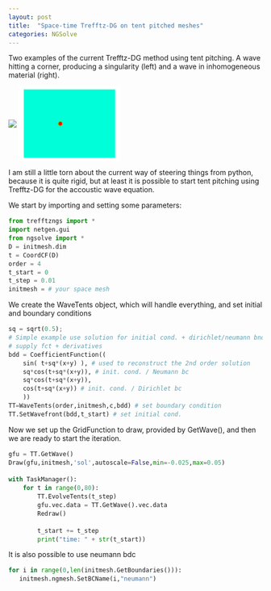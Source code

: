 ```yaml
---
layout: post
title:  "Space-time Trefftz-DG on tent pitched meshes"
categories: NGSolve
---
```


Two examples of the current Trefftz-DG method using tent pitching. A wave hitting a corner, producing a singularity (left) and a wave in inhomogeneous material (right).

<img src="/assets/sing.gif" width="40%" align="middle"/>
<img src="/assets/material.gif" width="40%" align="middle"/>

I am still a little torn about the current way of steering things from python, because it is quite rigid, but at least it is possible to start tent pitching using Trefftz-DG for the accoustic wave equation.

We start by importing and setting some parameters:
```python
from trefftzngs import *
import netgen.gui
from ngsolve import *
D = initmesh.dim
t = CoordCF(D)
order = 4
t_start = 0
t_step = 0.01
initmesh = # your space mesh 
```
We create the WaveTents object, which will handle everything, and set initial and boundary conditions 
```python
sq = sqrt(0.5);
# Simple example use solution for initial cond. + dirichlet/neumann bndc. 
# supply fct + derivatives
bdd = CoefficientFunction((
    sin( t+sq*(x+y) ), # used to reconstruct the 2nd order solution
    sq*cos(t+sq*(x+y)), # init. cond. / Neumann bc
    sq*cos(t+sq*(x+y)),
    cos(t+sq*(x+y)) # init. cond. / Dirichlet bc
    ))
TT=WaveTents(order,initmesh,c,bdd) # set boundary condition
TT.SetWavefront(bdd,t_start) # set initial cond.
```
Now we set up the GridFunction to draw, provided by GetWave(), and then we are ready to start the iteration.
```python
gfu = TT.GetWave()
Draw(gfu,initmesh,'sol',autoscale=False,min=-0.025,max=0.05)

with TaskManager():
    for t in range(0,80):
        TT.EvolveTents(t_step)
        gfu.vec.data = TT.GetWave().vec.data
        Redraw() 

        t_start += t_step
        print("time: " + str(t_start))
```
It is also possible to use neumann bdc
```python
for i in range(0,len(initmesh.GetBoundaries())):
   initmesh.ngmesh.SetBCName(i,"neumann")
```
